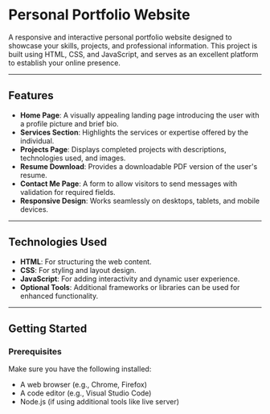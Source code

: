 # Personal Portfolio Website

A responsive and interactive personal portfolio website designed to showcase your skills, projects, and professional information. This project is built using HTML, CSS, and JavaScript, and serves as an excellent platform to establish your online presence.

---

## Features
- **Home Page**: A visually appealing landing page introducing the user with a profile picture and brief bio.
- **Services Section**: Highlights the services or expertise offered by the individual.
- **Projects Page**: Displays completed projects with descriptions, technologies used, and images.
- **Resume Download**: Provides a downloadable PDF version of the user's resume.
- **Contact Me Page**: A form to allow visitors to send messages with validation for required fields.
- **Responsive Design**: Works seamlessly on desktops, tablets, and mobile devices.

---

## Technologies Used
- **HTML**: For structuring the web content.
- **CSS**: For styling and layout design.
- **JavaScript**: For adding interactivity and dynamic user experience.
- **Optional Tools**: Additional frameworks or libraries can be used for enhanced functionality.

---

## Getting Started
### Prerequisites
Make sure you have the following installed:
- A web browser (e.g., Chrome, Firefox)
- A code editor (e.g., Visual Studio Code)
- Node.js (if using additional tools like live server)
